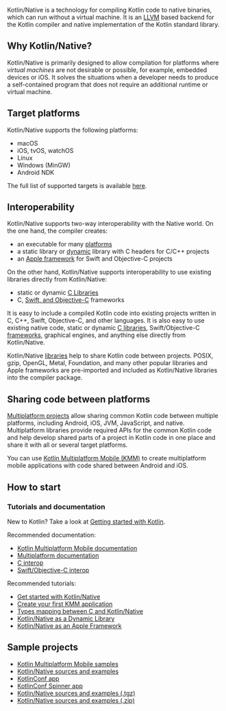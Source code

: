 [//]: # (title: Kotlin Native)

Kotlin/Native is a technology for compiling Kotlin code to native binaries, which can run without a virtual machine.
It is an [LLVM](https://llvm.org/) based backend for the Kotlin compiler and native implementation of the Kotlin standard
library.

## Why Kotlin/Native?

Kotlin/Native is primarily designed to allow compilation for platforms where *virtual machines* are not
desirable or possible, for example, embedded devices or iOS.
It solves the situations when a developer needs to produce a 
self-contained program that does not require an additional runtime or virtual machine.

## Target platforms

Kotlin/Native supports the following platforms:
   * macOS
   * iOS, tvOS, watchOS
   * Linux
   * Windows (MinGW)
   * Android NDK

The full list of supported targets is available [here](mpp-supported-platforms.md).


## Interoperability

Kotlin/Native supports two-way interoperability with the Native world. 
On the one hand, the compiler creates:
* an executable for many [platforms](#target-platforms)
* a static library or [dynamic](native-dynamic-libraries.md) library with C headers for C/C++ projects
* an [Apple framework](apple-framework.md) for Swift and Objective-C projects

On the other hand, Kotlin/Native supports interoperability to use existing libraries
directly from Kotlin/Native:
* static or dynamic [C Libraries](native-c-interop.md)
* C, [Swift, and Objective-C](native-objc-interop.md) frameworks

It is easy to include a compiled Kotlin code into
existing projects written in C, C++, Swift, Objective-C, and other languages.
It is also easy to use existing native code, 
static or dynamic [C libraries](native-c-interop.md),
Swift/Objective-C [frameworks](native-objc-interop.md),
graphical engines, and anything else directly from Kotlin/Native.

Kotlin/Native [libraries](native-platform-libs.md) help to share Kotlin
code between projects.
POSIX, gzip, OpenGL, Metal, Foundation, and many other popular libraries and Apple frameworks
are pre-imported and included as Kotlin/Native libraries into the compiler package.

## Sharing code between platforms

[Multiplatform projects](multiplatform.md) allow sharing common Kotlin code between multiple platforms, including Android, iOS, JVM, JavaScript, and native. 
Multiplatform libraries provide required APIs for the common Kotlin code and help develop shared parts of a project in 
Kotlin code in one place and share it with all or several target platforms.

You can use [Kotlin Multiplatform Mobile (KMM)](https://kotlinlang.org/lp/mobile/) to create multiplatform mobile applications with code shared between Android and iOS.

## How to start

### Tutorials and documentation

New to Kotlin? Take a look at [Getting started with Kotlin](getting-started.md).

Recommended documentation: 
* [Kotlin Multiplatform Mobile documentation](https://kotlinlang.org/docs/mobile/home.html)
* [Multiplatform documentation](mpp-intro.md)
* [C interop](native-c-interop.md)
* [Swift/Objective-C interop](native-objc-interop.md)

Recommended tutorials:
* [Get started with Kotlin/Native](native-get-started.md)
* [Create your first KMM application](https://kotlinlang.org/docs/mobile/create-first-app.html)
* [Types mapping between C and Kotlin/Native](mapping-primitive-data-types-from-c.md)
* [Kotlin/Native as a Dynamic Library](native-dynamic-libraries.md) 
* [Kotlin/Native as an Apple Framework](apple-framework.md)

## Sample projects

* [Kotlin Multiplatform Mobile samples](https://kotlinlang.org/docs/mobile/samples.html)
* [Kotlin/Native sources and examples](https://github.com/JetBrains/kotlin/tree/master/kotlin-native/samples) 
* [KotlinConf app](https://github.com/JetBrains/kotlinconf-app) 
* [KotlinConf Spinner app](https://github.com/jetbrains/kotlinconf-spinner)
* [Kotlin/Native sources and examples (.tgz)](https://download.jetbrains.com/kotlin/native/kotlin-native-samples-1.0.1.tar.gz)
* [Kotlin/Native sources and examples (.zip)](https://download.jetbrains.com/kotlin/native/kotlin-native-samples-1.0.1.zip)


